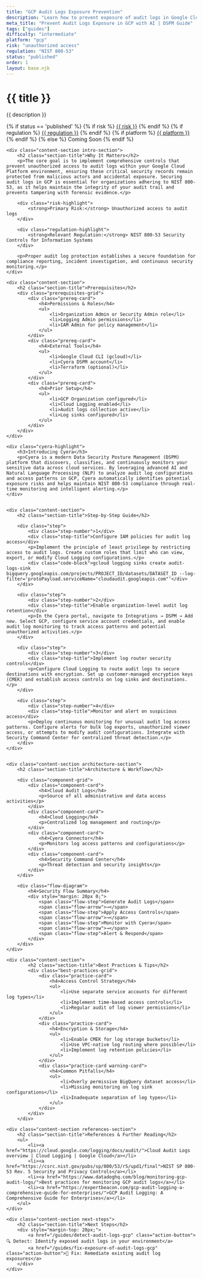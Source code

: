 ```yaml
---
title: "GCP Audit Logs Exposure Prevention"
description: "Learn how to prevent exposure of audit logs in Google Cloud Platform environments. Follow step-by-step guidance for NIST 800-53 compliance."
meta_title: "Prevent Audit Logs Exposure in GCP with AI | DSPM Guide"
tags: ["guides"]
difficulty: "intermediate"
platform: "gcp"
risk: "unauthorized access"
regulation: "NIST 800-53"
status: "published"
order: 1
layout: base.njk
---
```


<div class="container">
    <div class="header">
        <h1>{{ title }}</h1>
        <p>{{ description }}</p>
        <div class="guide-tags-container">
			<div class="guide-tags-wrapper">
		    {% if status == 'published' %}
		        {% if risk %}
		        <a href="/risk/{{ risk | downcase | replace: ' ', '-' }}/" class="guide-tag risk">{{ risk }}</a>
		        {% endif %}
		        {% if regulation %}
		        <a href="/regulation/{{ regulation | downcase | replace: ' ', '-' }}/" class="guide-tag regulation">{{ regulation }}</a>
		        {% endif %}
		        {% if platform %}
		        <a href="/platforms/{{ platform | downcase | replace: ' ', '-' }}/" class="guide-tag platform">{{ platform }}</a>
		        {% endif %}
		    {% else %}
		        <span class="guide-tag coming-soon">Coming Soon</span>
		    {% endif %}
		</div>
		</div>
    </div>

    <div class="content-section intro-section">
        <h2 class="section-title">Why It Matters</h2>
        <p>The core goal is to implement comprehensive controls that prevent unauthorized access to audit logs within your Google Cloud Platform environment, ensuring these critical security records remain protected from malicious actors and accidental exposure. Securing audit logs in GCP is essential for organizations adhering to NIST 800-53, as it helps maintain the integrity of your audit trail and prevents tampering with forensic evidence.</p>
        
        <div class="risk-highlight">
            <strong>Primary Risk:</strong> Unauthorized access to audit logs
        </div>
        
        <div class="regulation-highlight">
            <strong>Relevant Regulation:</strong> NIST 800-53 Security Controls for Information Systems
        </div>
        
        <p>Proper audit log protection establishes a secure foundation for compliance reporting, incident investigation, and continuous security monitoring.</p>
    </div>

    <div class="content-section">
        <h2 class="section-title">Prerequisites</h2>
        <div class="prerequisites-grid">
            <div class="prereq-card">
                <h4>Permissions & Roles</h4>
                <ul>
                    <li>Organization Admin or Security Admin role</li>
                    <li>Logging Admin permissions</li>
                    <li>IAM Admin for policy management</li>
                </ul>
            </div>
            <div class="prereq-card">
                <h4>External Tools</h4>
                <ul>
                    <li>Google Cloud CLI (gcloud)</li>
                    <li>Cyera DSPM account</li>
                    <li>Terraform (optional)</li>
                </ul>
            </div>
            <div class="prereq-card">
                <h4>Prior Setup</h4>
                <ul>
                    <li>GCP Organization configured</li>
                    <li>Cloud Logging enabled</li>
                    <li>Audit logs collection active</li>
                    <li>Log sinks configured</li>
                </ul>
            </div>
        </div>
    </div>
	
    <div class="cyera-highlight">
        <h3>Introducing Cyera</h3>
        <p>Cyera is a modern Data Security Posture Management (DSPM) platform that discovers, classifies, and continuously monitors your sensitive data across cloud services. By leveraging advanced AI and Natural Language Processing (NLP) to analyze audit log configurations and access patterns in GCP, Cyera automatically identifies potential exposure risks and helps maintain NIST 800-53 compliance through real-time monitoring and intelligent alerting.</p>
    </div>
	

    <div class="content-section">
        <h2 class="section-title">Step-by-Step Guide</h2>
        
        <div class="step">
            <div class="step-number">1</div>
            <div class="step-title">Configure IAM policies for audit log access</div>
            <p>Implement the principle of least privilege by restricting access to audit logs. Create custom roles that limit who can view, export, or modify Cloud Logging configurations.</p>
            <div class="code-block">gcloud logging sinks create audit-logs-sink bigquery.googleapis.com/projects/PROJECT_ID/datasets/DATASET_ID --log-filter='protoPayload.serviceName="cloudaudit.googleapis.com"'</div>
        </div>

        <div class="step">
            <div class="step-number">2</div>
            <div class="step-title">Enable organization-level audit log retention</div>
            <p>In the Cyera portal, navigate to Integrations → DSPM → Add new. Select GCP, configure service account credentials, and enable audit log monitoring to track access patterns and potential unauthorized activities.</p>
        </div>

        <div class="step">
            <div class="step-number">3</div>
            <div class="step-title">Implement log router security controls</div>
            <p>Configure Cloud Logging to route audit logs to secure destinations with encryption. Set up customer-managed encryption keys (CMEK) and establish access controls on log sinks and destinations.</p>
        </div>

        <div class="step">
            <div class="step-number">4</div>
            <div class="step-title">Monitor and alert on suspicious access</div>
            <p>Deploy continuous monitoring for unusual audit log access patterns. Configure alerts for bulk log exports, unauthorized viewer access, or attempts to modify audit configurations. Integrate with Security Command Center for centralized threat detection.</p>
        </div>
    </div>


    <div class="content-section architecture-section">
        <h2 class="section-title">Architecture & Workflow</h2>
        
        <div class="component-grid">
            <div class="component-card">
                <h4>Cloud Audit Logs</h4>
                <p>Source of all administrative and data access activities</p>
            </div>
            <div class="component-card">
                <h4>Cloud Logging</h4>
                <p>Centralized log management and routing</p>
            </div>
            <div class="component-card">
                <h4>Cyera Connector</h4>
                <p>Monitors log access patterns and configurations</p>
            </div>
            <div class="component-card">
                <h4>Security Command Center</h4>
                <p>Threat detection and security insights</p>
            </div>
        </div>

        <div class="flow-diagram">
            <h4>Security Flow Summary</h4>
            <div style="margin: 20px 0;">
                <span class="flow-step">Generate Audit Logs</span>
                <span class="flow-arrow">→</span>
                <span class="flow-step">Apply Access Controls</span>
                <span class="flow-arrow">→</span>
                <span class="flow-step">Monitor with Cyera</span>
                <span class="flow-arrow">→</span>
                <span class="flow-step">Alert & Respond</span>
            </div>
        </div>
    </div>

	<div class="content-section">
	        <h2 class="section-title">Best Practices & Tips</h2>
	        <div class="best-practices-grid">
	            <div class="practice-card">
	                <h4>Access Control Strategy</h4>
	                <ul>
	                    <li>Use separate service accounts for different log types</li>
	                    <li>Implement time-based access controls</li>
	                    <li>Regular audit of log viewer permissions</li>
	                </ul>
	            </div>
	            <div class="practice-card">
	                <h4>Encryption & Storage</h4>
	                <ul>
	                    <li>Enable CMEK for log storage buckets</li>
	                    <li>Use VPC-native log routing where possible</li>
	                    <li>Implement log retention policies</li>
	                </ul>
	            </div>
	            <div class="practice-card warning-card">
	                <h4>Common Pitfalls</h4>
	                <ul>
	                    <li>Overly permissive BigQuery dataset access</li>
	                    <li>Missing monitoring on log sink configurations</li>
	                    <li>Inadequate separation of log types</li>
	                </ul>
	            </div>
	        </div>
	    </div>

    <div class="content-section references-section">
        <h2 class="section-title">References & Further Reading</h2>
        <ul>
            <li><a href="https://cloud.google.com/logging/docs/audit/">Cloud Audit Logs overview | Cloud Logging | Google Cloud</a></li>
            <li><a href="https://csrc.nist.gov/pubs/sp/800/53/r5/upd1/final">NIST SP 800-53 Rev. 5 Security and Privacy Controls</a></li>
            <li><a href="https://www.datadoghq.com/blog/monitoring-gcp-audit-logs/">Best practices for monitoring GCP audit logs</a></li>
            <li><a href="https://expertbeacon.com/gcp-audit-logging-a-comprehensive-guide-for-enterprises/">GCP Audit Logging: A Comprehensive Guide for Enterprises</a></li>
        </ul>
    </div>

    <div class="content-section next-steps">
        <h2 class="section-title">Next Steps</h2>
        <div style="margin-top: 20px;">
            <a href="/guides/detect-audit-logs-gcp" class="action-button">🔍 Detect: Identify exposed audit logs in your environment</a>
            <a href="/guides/fix-exposure-of-audit-logs-gcp" class="action-button">🔧 Fix: Remediate existing audit log exposures</a>
        </div>
    </div>
</div>